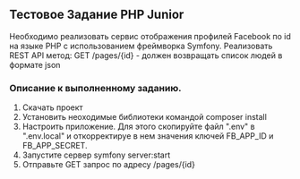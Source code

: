 ## Тестовое Задание PHP Junior
Необходимо реализовать сервис отображения профилей Facebook по id на языке PHP с использованием фреймворка Symfony. 
Реализовать REST API метод: GET /pages/{id} - должен возвращать список людей в формате json

### Описание к выполненному заданию.
1. Скачать проект
2. Установить неоходимые библиотеки командой composer install
3. Настроить приложение. Для этого скопируйте файл ".env" в ".env.local" и откорректируе в нем значения ключей FB_APP_ID и FB_APP_SECRET.
4. Запустите сервер symfony server:start
5. Отправьте GET запрос по адресу /pages/{id}